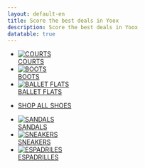 ```yaml
---
layout: default-en
title: Score the best deals in Yoox
description: Score the best deals in Yoox
datatable: true
---
```


<div class="tiles">
    <ul>
        <li>
            <a href="/uk/categories/courts.html">
                <div class="tile-container">
                    <img class="lazy-loaded" src="https://www.yoox.com/images/items/11/11368540sp_14_f.jpg?width=350&height=490&impolicy=crop&gravity=Center" name="&amp;lid=zoom&amp;lpos=item_photo" title="COURTS" alt="COURTS" itemprop="image">
                    <div class="centered">COURTS</div>
                </div>
            </a>
        </li>
        <li>
            <a href="/uk/categories/boots.html">
                <div class="tile-container">
                    <img class="lazy-loaded" src="https://www.yoox.com/images/items/11/11986669we_14_f.jpg?width=350&height=490&impolicy=crop&gravity=Center" name="&amp;lid=zoom&amp;lpos=item_photo" title="BOOTS" alt="BOOTS" itemprop="image">
                    <div class="centered">BOOTS</div>
                </div>
            </a>
        </li>
        <li>
            <a href="/uk/categories/ballet-flats.html">
                <div class="tile-container">
                    <img class="lazy-loaded" src="https://www.yoox.com/images/items/11/11805089cm_14_f.jpg?width=350&height=490&impolicy=crop&gravity=Center" name="&amp;lid=zoom&amp;lpos=item_photo" title="FLATS" alt="BALLET FLATS" itemprop="image">
                    <div class="centered">BALLET FLATS</div>
                </div>
            </a>
        </li>
    </ul>
    <ul>
        <li class="center-all">
            <a class="shop-all button-text" href="/uk/categories/shoes.html">SHOP ALL SHOES</a>
        </li>
    </ul>
    <ul>
        <li>
            <a href="/uk/categories/sandals.html">
                <div class="tile-container">
                    <img class="lazy-loaded" src="https://www.yoox.com/images/items/11/11692658fh_14_f.jpg?width=350&height=490&impolicy=crop&gravity=Center" name="&amp;lid=zoom&amp;lpos=item_photo" title="SANDALS" alt="SANDALS" itemprop="image">
                    <div class="centered">SANDALS</div>
                </div>
            </a>
        </li>
        <li>
            <a href="/uk/categories/sneakers.html">
                <div class="tile-container">
                    <img class="lazy-loaded" src="https://www.yoox.com/images/items/11/11998539eg_14_f.jpg?width=350&height=490&impolicy=crop&gravity=Center" name="&amp;lid=zoom&amp;lpos=item_photo" title="SNEAKERS" alt="SNEAKERS" itemprop="image">
                    <div class="centered">SNEAKERS</div>
                </div>
            </a>
        </li>
        <li>
            <a href="/uk/categories/espadrilles.html">
                <div class="tile-container">
                    <img class="lazy-loaded" src="https://www.yoox.com/images/items/11/11995797rn_14_f.jpg?width=350&height=490&impolicy=crop&gravity=Center" name="&amp;lid=zoom&amp;lpos=item_photo" title="ESPADRILES" alt="ESPADRILES" itemprop="image">
                    <div class="centered">ESPADRILLES</div>
                </div>
            </a>
        </li>
    </ul>    
</div>